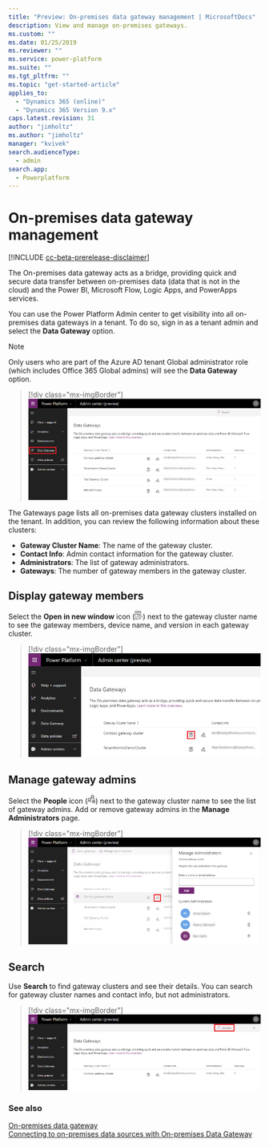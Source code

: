 ```yaml
---
title: "Preview: On-premises data gateway management | MicrosoftDocs"
description: View and manage on-premises gateways. 
ms.custom: ""
ms.date: 01/25/2019
ms.reviewer: ""
ms.service: power-platform
ms.suite: ""
ms.tgt_pltfrm: ""
ms.topic: "get-started-article"
applies_to: 
  - "Dynamics 365 (online)"
  - "Dynamics 365 Version 9.x"
caps.latest.revision: 31
author: "jimholtz"
ms.author: "jimholtz"
manager: "kvivek"
search.audienceType: 
  - admin
search.app: 
  - Powerplatform
---
```

# On-premises data gateway management

[!INCLUDE [cc-beta-prerelease-disclaimer](../includes/cc-beta-prerelease-disclaimer.md)]

The On-premises data gateway acts as a bridge, providing quick and secure data transfer between on-premises data (data that is not in the cloud) and the Power BI, Microsoft Flow, Logic Apps, and PowerApps services.

You can use the Power Platform Admin center to get visibility into all on-premises data gateways in a tenant. To do so, sign in as a tenant admin and select the **Data Gateway** option.

> [!NOTE]
> Only users who are part of the Azure AD tenant Global administrator role (which includes Office 365 Global admins) will see the **Data Gateway** option.

> [!div class="mx-imgBorder"] 
> ![On-premises gateway page](media/onprem-gateway-manage780.png "On-premises gateway page")

The Gateways page lists all on-premises data gateway clusters installed on the tenant. In addition, you can review the following information about these clusters:

- **Gateway Cluster Name**: The name of the gateway cluster.
- **Contact Info**: Admin contact information for the gateway cluster. 
- **Administrators**: The list of gateway administrators.
- **Gateways**: The number of gateway members in the gateway cluster.

## Display gateway members

Select the **Open in new window** icon (![Open in new window](media/open-in-new-window.png)) next to the gateway cluster name to see the gateway members, device name, and version in each gateway cluster.

> [!div class="mx-imgBorder"] 
> ![Open in new window](media/manage-open-in-new-window75.png "Open in new window")

## Manage gateway admins

Select the **People** icon (![People](media/people.png)) next to the gateway cluster name to see the list of gateway admins. Add or remove gateway admins in the **Manage Administrators** page.

> [!div class="mx-imgBorder"] 
> ![Manage admins](media/manage-admins75.png "Manage admins")

## Search

Use **Search** to find gateway clusters and see their details. You can search for gateway cluster names and contact info, but not administrators.

> [!div class="mx-imgBorder"] 
> ![Search](media/manage-search.png "Search")

### See also
 [On-premises data gateway](https://docs.microsoft.com/power-bi/service-gateway-onprem)<br/>
 [Connecting to on-premises data sources with On-premises Data Gateway](https://docs.microsoft.com/azure/analysis-services/analysis-services-gateway)<br/>